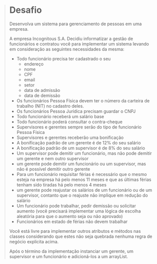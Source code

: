 > # Desafio 
> 
> Desenvolva um sistema para gerenciamento de pessoas em uma empresa. 
> 
> A empresa Incognitous S.A. Decidiu informatizar a gestão de funcionários e contratou você para implementar um sistema levando em consideração as seguintes necessidades da mesma: 
> * Todo funcionário precisa ter cadastrado o seu 
>     * endereço
>     * nome
>     * CPF
>     * email
>     * setor
>     * data de admissão 
>     * data de demissão
> * Os funcionários Pessoa Física devem ter o número da carteira de trabalho (NIT) no cadastro deles. 
> * Os funcionários Pessoa Jurídica precisam guardar o CNPJ
> * Todo funcionário receberá um salário base 
> * Todo funcionário poderá consultar o contra-cheque 
> * Supervisores e gerentes sempre serão do tipo de funcionário Pessoa Física
> * Supervisores e gerentes receberão uma bonificação 
> * A bonificação padrão de um gerente é de 12% do seu salário 
> * A bonificação padrão de um supervisor é de 8% do seu salário
> * Um supervisor pode demitir um funcionário, mas não pode demitir um gerente e nem outro supervisor
> * um gerente pode demitir um funcionário ou um supervisor, mas não é possível demitir outro gerente
> * Para um funcionário requisitar férias é necessário que o mesmo esteja na empresa há pelo menos 11 meses e que as últimas férias tenham sido tiradas há pelo menos 4 meses
> * um gerente pode reajustar os salários de um funcionário ou de um supervisor, contanto que o reajuste não implique em redução do salário
> * Um funcionário pode trabalhar, pedir demissão ou solicitar aumento (você precisará implementar uma lógica de escolha aleatória para que o aumento seja ou não aprovado)
> * Funcionários em estado de férias não devem trabalhar
> 
> Você está livre para implementar outros atributos e métodos nas classes considerando que estes não seja quebrada nenhuma regra de negócio explicita acima. 
> 
> Após o término da implementação instanciar um gerente, um supervisor e um funcionário e adicioná-los a um arrayList.